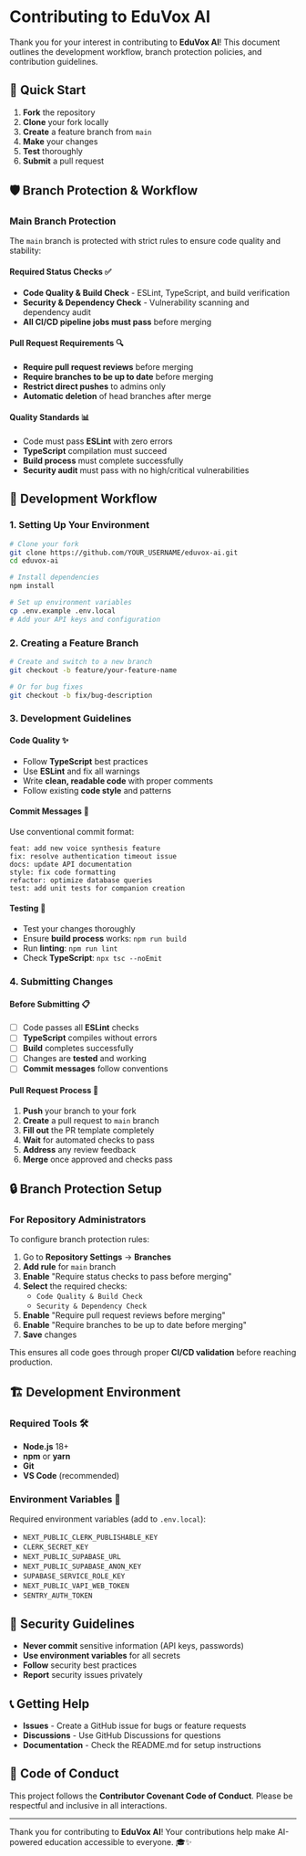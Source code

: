 # Contributing to EduVox AI

Thank you for your interest in contributing to **EduVox AI**! This document outlines the development workflow, branch protection policies, and contribution guidelines.

## 🚀 Quick Start

1. **Fork** the repository
2. **Clone** your fork locally
3. **Create** a feature branch from `main`
4. **Make** your changes
5. **Test** thoroughly
6. **Submit** a pull request

## 🛡️ Branch Protection & Workflow

### **Main Branch Protection**

The `main` branch is protected with strict rules to ensure code quality and stability:

#### **Required Status Checks** ✅
- **Code Quality & Build Check** - ESLint, TypeScript, and build verification
- **Security & Dependency Check** - Vulnerability scanning and dependency audit
- **All CI/CD pipeline jobs must pass** before merging

#### **Pull Request Requirements** 🔍
- **Require pull request reviews** before merging
- **Require branches to be up to date** before merging  
- **Restrict direct pushes** to admins only
- **Automatic deletion** of head branches after merge

#### **Quality Standards** 📊
- Code must pass **ESLint** with zero errors
- **TypeScript** compilation must succeed
- **Build process** must complete successfully
- **Security audit** must pass with no high/critical vulnerabilities

## 🔄 Development Workflow

### **1. Setting Up Your Environment**

```bash
# Clone your fork
git clone https://github.com/YOUR_USERNAME/eduvox-ai.git
cd eduvox-ai

# Install dependencies
npm install

# Set up environment variables
cp .env.example .env.local
# Add your API keys and configuration
```

### **2. Creating a Feature Branch**

```bash
# Create and switch to a new branch
git checkout -b feature/your-feature-name

# Or for bug fixes
git checkout -b fix/bug-description
```

### **3. Development Guidelines**

#### **Code Quality** ✨
- Follow **TypeScript** best practices
- Use **ESLint** and fix all warnings
- Write **clean, readable code** with proper comments
- Follow existing **code style** and patterns

#### **Commit Messages** 📝
Use conventional commit format:
```
feat: add new voice synthesis feature
fix: resolve authentication timeout issue  
docs: update API documentation
style: fix code formatting
refactor: optimize database queries
test: add unit tests for companion creation
```

#### **Testing** 🧪
- Test your changes thoroughly
- Ensure **build process** works: `npm run build`
- Run **linting**: `npm run lint`
- Check **TypeScript**: `npx tsc --noEmit`

### **4. Submitting Changes**

#### **Before Submitting** 📋
- [ ] Code passes all **ESLint** checks
- [ ] **TypeScript** compiles without errors
- [ ] **Build** completes successfully
- [ ] Changes are **tested** and working
- [ ] **Commit messages** follow conventions

#### **Pull Request Process** 🔄

1. **Push** your branch to your fork
2. **Create** a pull request to `main` branch
3. **Fill out** the PR template completely
4. **Wait** for automated checks to pass
5. **Address** any review feedback
6. **Merge** once approved and checks pass

## 🔒 Branch Protection Setup

### **For Repository Administrators**

To configure branch protection rules:

1. Go to **Repository Settings** → **Branches**
2. **Add rule** for `main` branch
3. **Enable** "Require status checks to pass before merging"
4. **Select** the required checks:
   - `Code Quality & Build Check`
   - `Security & Dependency Check`
5. **Enable** "Require pull request reviews before merging"
6. **Enable** "Require branches to be up to date before merging"
7. **Save** changes

This ensures all code goes through proper **CI/CD validation** before reaching production.

## 🏗️ Development Environment

### **Required Tools** 🛠️
- **Node.js** 18+ 
- **npm** or **yarn**
- **Git**
- **VS Code** (recommended)

### **Environment Variables** 🔐
Required environment variables (add to `.env.local`):
- `NEXT_PUBLIC_CLERK_PUBLISHABLE_KEY`
- `CLERK_SECRET_KEY`
- `NEXT_PUBLIC_SUPABASE_URL`
- `NEXT_PUBLIC_SUPABASE_ANON_KEY`
- `SUPABASE_SERVICE_ROLE_KEY`
- `NEXT_PUBLIC_VAPI_WEB_TOKEN`
- `SENTRY_AUTH_TOKEN`

## 🚨 Security Guidelines

- **Never commit** sensitive information (API keys, passwords)
- **Use environment variables** for all secrets
- **Follow** security best practices
- **Report** security issues privately

## 📞 Getting Help

- **Issues** - Create a GitHub issue for bugs or feature requests
- **Discussions** - Use GitHub Discussions for questions
- **Documentation** - Check the README.md for setup instructions

## 📜 Code of Conduct

This project follows the **Contributor Covenant Code of Conduct**. Please be respectful and inclusive in all interactions.

---

Thank you for contributing to **EduVox AI**! Your contributions help make AI-powered education accessible to everyone. 🎓✨